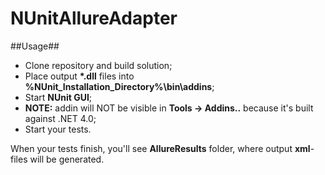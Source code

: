 NUnitAllureAdapter
==================

##Usage##

 - Clone repository and build solution;
 - Place output **\*.dll** files into **%NUnit\_Installation\_Directory%\bin\addins**;
 - Start **NUnit GUI**;
 - **NOTE:** addin will NOT be visible in **Tools -> Addins..** because it's built against .NET 4.0;
 - Start your tests.

When your tests finish, you'll see **AllureResults** folder, where output **xml**-files will be generated.
